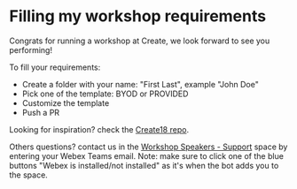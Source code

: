 # Filling my workshop requirements

Congrats for running a workshop at Create, we look forward to see you performing!

To fill your requirements:
- Create a folder with your name: "First Last", example "John Doe"
- Pick one of the template: BYOD or PROVIDED
- Customize the template
- Push a PR


Looking for inspiration? check the [Create18 repo](https://github.com/CiscoDevNet/Create2018).

Others questions? contact us in the [Workshop Speakers - Support](https://eurl.io/#HkwW5EBwV) space by entering your Webex Teams email.
Note: make sure to click one of the blue buttons "Webex is installed/not installed" as it's when the bot adds you to the space.
